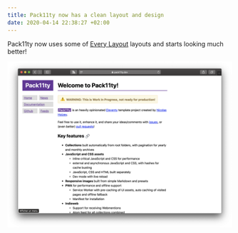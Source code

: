 ```yaml
---
title: Pack11ty now has a clean layout and design
date: 2020-04-14 22:38:27 +02:00
---
```


Pack11ty now uses some of [Every Layout](https://every-layout.dev/) layouts and starts looking much better!

![Pack11ty screenshot](pack11ty-screenshot.png "Pack11ty's design as of 14th April 2020")
